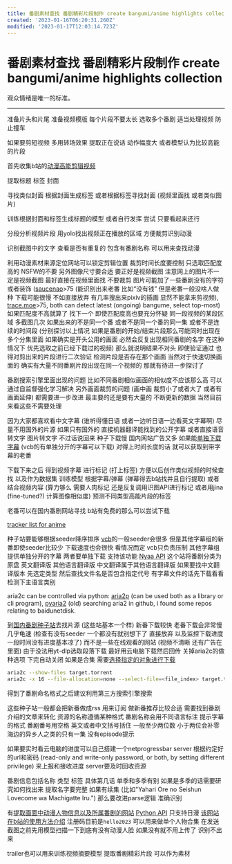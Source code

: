 ```yaml
---
title: 番剧素材查找 番剧精彩片段制作 create bangumi/anime highlights collection
created: '2023-01-16T06:20:31.260Z'
modified: '2023-01-17T12:03:14.723Z'
---
```


# 番剧素材查找 番剧精彩片段制作 create bangumi/anime highlights collection

观众情绪是唯一的标准。

-------

准备片头和片尾 准备视频模版 每个片段不要太长 选取多个番剧 适当处理视频 防止撞车

如果要剪短视频 多用转场效果 提取正在说话 动作幅度大 或者模型认为比较高能的片段

首先收集b站的[动漫高能剪辑视频](https://www.bilibili.com/video/BV1e54y1y7qy)

提取标题 标签 封面

寻找类似封面 根据封面生成标签 或者根据标签寻找封面 (视频里面找 或者类似图片)

训练根据封面和标签生成标题的模型 或者自行发挥 尝试 只要看起来还行

分段分析视频片段 用yolo找出视频正在播放的区域 方便裁剪识别动漫

识别截图中的文字 查看是否有重复的 包含有番剧名称 可以用来查找动漫

利用动漫素材来源定位网站可以锁定剪辑位置 裁剪时间长度要控制 只选取匹配度高的 NSFW的不要 另外图像尺寸要合适 要正好是视频截图 注意网上的图片不一定是视频截图 最好直接在视频里面找 不要裁剪 图片可能加了一些番剧没有的字符或者装饰 ([saucenao](https://saucenao.com/)>75 (能识别出来老番 比如“没有钱” 但是老番一般没啥人做种 下载可能很慢 不如直接放弃 有几率搜出来pixiv的插画 显然不能拿来剪视频), [trace.moe](https://trace.moe)>75, both can detect latest (ongoing) bangume, select top-most) 如果匹配度不高就算了 找下一个 即使匹配度高也要充分怀疑 同一段视频的某段区域 多截图几次 如果出来的不是同一个番 或者不是同一个番的同一集 或者不是连续的时间段 (分别探讨以上情况 如果是番剧的开始/结束片段那么可能同时出现在多个分集里面 如果确实是开头公用的画面 必然会反复出现相同番剧的名字 在这种情况下 优先选取之前已经下载过的视频) 那么就说明结果不对头 即使验证通过 也得对剪出来的片段进行二次验证 检测片段是否存在那个画面 当然对于快速切换画面的 确实有大量不同番剧片段出现在同一个视频的 那就有待进一步探讨了

番剧搜索引擎里面出现的问题 比如不同番剧相似画面的相似度不应该那么高 可以通过自监督强化学习解决 另外画面裁剪的问题 (画中画 裁剪小了或者大了 或者有画面延伸) 都需要进一步改进 最主要的还是要有大量的 不断更新的数据 当然目前来看这些不需要处理

因为大家都喜欢看中文字幕 (谁听得懂日语 或者一边听日语一边看英文字幕啊) 尽量不用国外的片源 如果只有国外的 直接机器翻译能找到的公开字幕 或者直接语音转文字 图片转文字 不过话说回来 种子下载慢 国内网站广告又多 如果能[单独下载字幕](https://github.com/foxofice/sub_share) (vcb的有单独分开的字幕可以下载) 对得上时间长度的话 就可以获取到带字幕的老番

下载下来之后 得到视频字幕 进行标记 (打上标签) 方便以后创作类似视频的时候查找 以及作为数据集 训练模型 根据字幕/弹幕 (弹幕得去b站找并且自行提取) 或者结合视频内容 (算力够么 需要人肉标记 还是反复调用识图API进行标记 或者用jina (fine-tuned?) 计算图像相似度) 预测不同类型高能片段的标签

老番可以在国内番剧网站寻找 b站有免费的那么可以尝试下载

[tracker list for anime](https://github.com/DeSireFire/animeTrackerList)

种子站要能够根据seeder降序排序 [vcb](https://vcb-s.com/)的一般seeder会很多 但是其他字幕组的新番即使seeder比较少 下载速度也会很快 看情况而定 vcb只负责压制 其他字幕组提供单独分开的字幕 两者要单独下载 []()支持该功能 [Nyaa API](https://github.com/Kylart/Nyaapi) 这个站将番剧分类为原盘 英文翻译版 其他语言翻译版 中文翻译属于其他语言翻译版 如果要找中文翻译版本 先选定类型 然后查找文件名是否包含指定代号 有字幕文件的话先下载看看 检测下主语言类别

aria2c can be controlled via python: [aria2p](https://github.com/pawamoy/aria2p) (can be used both as a library or cli program), [pyaria2](https://github.com/zhenlohuang/pyaria2) (old) searching aria2 in github, i found some repos relating to baidunetdisk.

到[国内番剧种子站](https://www.bilibili.com/read/cv7338766/)去找片源 (这些站基本一个样) 新番下载较快 老番下载会非常慢 几乎龟速 (检查有没有seeder 一个都没有就别想下了 直接放弃 以及监控下载进度 一段时间没有进度基本凉了) 而不是一些在线观看的网站 (视频不清晰 还有广告在里面) 由于没法用yt-dlp选取段落下载 最好用云电脑下载然后回传 关掉aria2c的做种选项 下完自动关闭 如果是合集 需要[选择指定的对象进行下载](https://github.com/aria2/aria2/issues/843)

```bash
aria2c --show-files target.torrent
aria2c -x 16 --file-allocation=none --select-file=<file_index> target.torrent
```

得到了番剧命名格式之后建议利用第三方搜索引擎搜索

这些种子站一般都会把新番做成rss 用来订阅 做新番推荐比较合适 需要找到番剧介绍的文章来转化 资源的名称遵循某种格式 番剧名称会用不同语言标注 提示字幕的格式 番剧番号用空格 英文或者中文括号括住 一般至少两位数 小于两位会补零 海边的异乡人之类的只有一集 没有episode提示

如果要实时看云电脑的进度可以自己搭建一个netprogressbar server 根据约定好的url和密码 (read-only and write-only password, or both, by setting different privilege) 来上报和接收进度 server要及时回收资源

番剧信息包括名称 类型 标签 具体第几话 单季和多季有别 如果是多季的话需要研究如何找出来 提取名字要完整 如果有续集 (比如"Yahari Ore no Seishun Lovecome wa Machigatte Iru.") 那么要改进parse逻辑 准确识别

有[提取画面中动漫人物信息以及所属番剧的网站](https://ai.animedb.cn) [Python API](https://github.com/itoukou1/zhenxun_plugin_animetrace/blob/main/__init__.py) 只支持日漫 [该网站在b站的使用方法介绍](https://www.bilibili.com/read/cv17700107) 注册码目前是`hello2023` 可以用来做单个人物合集 在发送截图之前先用模型扫描一下到底有没有动漫人脸 如果没有就不用上传了 识别不出来

trailer也可以用来训练视频摘要模型 提取番剧精彩片段 可以作为素材
